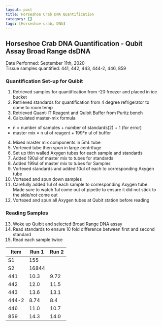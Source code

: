 ```yaml
---
layout: post
title: Horseshoe Crab DNA Quantification
category: []
tags: [Horseshoe crab, DNA]
---
```

## Horseshoe Crab DNA Quantification - Qubit Assay Broad Range dsDNA
Date Performed: September 11th, 2020\
Tissue samples quantified: 441, 442, 443, 444-2, 446, 859

### Quantification Set-up for Quibit

1. Retrieved samples for quantification from -20 freezer and placed in ice bucket
2. Retrieved standards for quantification from 4 degree refrigerator to come to room temp
3. Retrieved Quant-IT Reagent and Quibit Buffer from Puritz bench
3. Calculated master-mix formula
  * n = number of samples + number of standards(2) + 1 (for error)
  * master mix = n ul of reagent + 199*n ul of buffer
4. Mixed master mix components in 5mL tube
5. Vortexed tube then spun in large centrifuge
6. Set up thin walled Axygen tubes for each sample and standards
7. Added 190ul of master mix to tubes for standards
8. Added 199ul of master mix to tubes for Samples
9. Vortexed standards and added 10ul of each to corresponding Axygen tube
10. Vortexed and spun down samples
11. Carefully added 1ul of each sample to corresponding Axygen tube. Made sure to watch 1ul come out of pipette to ensure it did not stick to the side/not come out
12. Vortexed and spun all Axygen tubes at Qubit station before reading

### Reading Samples

13. Woke up Quibit and selected Broad Range DNA assay
14. Read standards to ensure 10 fold difference between first and second standard
15. Read each sample twice

 Item | Run 1 | Run 2
 ---- | ---- | ----
 S1   | 155 |
 S2   | 16844 |
 441  | 10.3 | 9.72
 442  | 12.0 | 11.5
 443  | 13.6 | 13.1
 444-2  | 8.74 | 8.4
 446  | 11.0 | 10.7
 859  | 14.3 | 14.0
